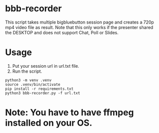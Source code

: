 # bbb-recorder
This script takes multiple bigbluebutton session page and creates a 720p mp4 video file as result.
Note that this only works if the presenter shared the DESKTOP and does not support Chat, Poll or Slides.

# Usage
1. Put your session url in url.txt file.
2. Run the script.
```
python3 -m venv .venv
source .venv/bin/activate
pip install -r requirements.txt
python3 bbb-recorder.py -f url.txt
```
# Note: You have to have ffmpeg installed on your OS.

